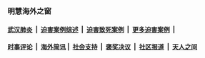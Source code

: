
### 明慧海外之窗

####  [武汉肺炎](indexes/365.md?t=04200101) &nbsp;|&nbsp;  [迫害案例综述](indexes/328.md?t=04200101) &nbsp;|&nbsp; [迫害致死案例](indexes/277.md?t=04200101)  &nbsp;|&nbsp; [更多迫害案例](indexes/81.md?t=04200101)  &nbsp;|&nbsp; 
####  [时事评论](indexes/19.md?t=04200101) &nbsp;|&nbsp; [海外简讯](indexes/245.md?t=04200101)&nbsp;|&nbsp;  [社会支持](indexes/140.md?t=04200101) &nbsp;|&nbsp; [褒奖决议](indexes/282.md?t=04200101) &nbsp;|&nbsp; [社区报道](indexes/91.md?t=04200101)  &nbsp;|&nbsp; [天人之间](indexes/78.md?t=04200101) 

